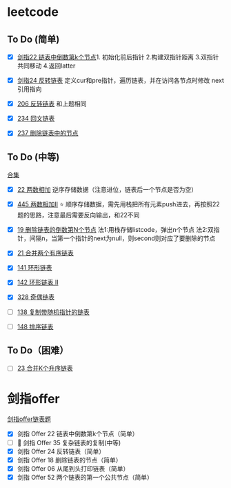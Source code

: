  # leetcode
 
 ## To Do (简单)


- [x] [剑指22	链表中倒数第k个节点](https://leetcode-cn.com/problems/lian-biao-zhong-dao-shu-di-kge-jie-dian-lcof)1. 初始化前后指针 2.构建双指针距离 3.双指针共同移动 4.返回latter
- [x] [剑指24 反转链表](https://leetcode-cn.com/problems/fan-zhuan-lian-biao-lcof) 定义cur和pre指针，遍历链表，并在访问各节点时修改 next 引用指向
- [x] [206 反转链表](https://leetcode-cn.com/problems/reverse-linked-list/) 和上题相同
- [x] [234	回文链表](https://leetcode-cn.com/problems/palindrome-linked-list) 
- [x] [237	删除链表中的节点](https://leetcode-cn.com/problems/delete-node-in-a-linked-list)  


 ## To Do (中等)
 [合集](https://leetcode-cn.com/problemset/all/?topicSlugs=linked-list&difficulty=%E4%B8%AD%E7%AD%89)
 
- [x] [22 两数相加](https://leetcode-cn.com/problems/add-two-numbers/) 逆序存储数据（注意进位，链表后一个节点是否为空）
- [x] [445 两数相加II](https://leetcode-cn.com/problems/add-two-numbers-ii/) :star: 顺序存储数据，需先用栈把所有元素push进去，再按照22题的思路，注意最后需要反向输出，和22不同
- [x] [19 删除链表的倒数第N个节点](https://leetcode-cn.com/problems/remove-nth-node-from-end-of-list/) 法1:用栈存储listcode，弹出n个节点  法2:双指针，间隔n，当第一个指针的next为null，则second则对应了要删除的节点
- [x] [21 合并两个有序链表](https://leetcode-cn.com/problems/merge-two-sorted-lists)
- [x] [141	环形链表](https://leetcode-cn.com/problems/linked-list-cycle)
- [x] [142	环形链表 II](https://leetcode-cn.com/problems/linked-list-cycle-ii)


- [x] [328	奇偶链表](https://leetcode-cn.com/problems/odd-even-linked-list)
- [ ] [138	复制带随机指针的链表](https://leetcode-cn.com/problems/copy-list-with-random-pointer)
- [ ] [148 排序链表](https://leetcode-cn.com/problems/sort-list/)


## To Do（困难）
- [ ] [23 合并K个升序链表](https://leetcode-cn.com/problems/merge-k-sorted-lists)


# 剑指offer
[剑指offer链表题](https://leetcode-cn.com/problemset/lcof/?topicSlugs=linked-list)

- [x] 剑指 Offer 22	链表中倒数第k个节点（简单）
- [ ] :cherry_blossom: 剑指 Offer 35	复杂链表的复制(中等)
- [x] 剑指 Offer 24	反转链表（简单）
- [x] 剑指 Offer 18	删除链表的节点（简单）
- [x] 剑指 Offer 06	从尾到头打印链表（简单）
- [x] 剑指 Offer 52	两个链表的第一个公共节点（简单）
